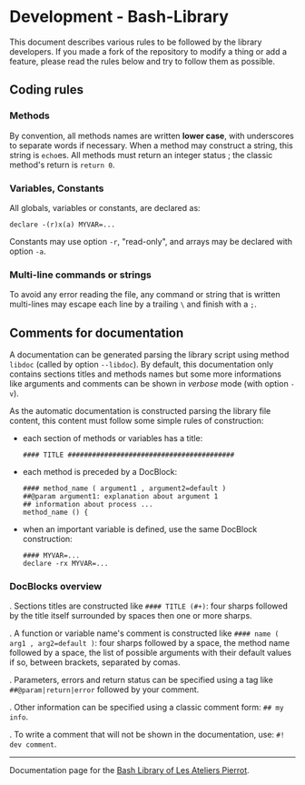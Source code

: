 Development - Bash-Library
=================================

This document describes various rules to be followed by the library developers. If you made
a fork of the repository to modify a thing or add a feature, please read the rules below
and try to follow them as possible.


## Coding rules

### Methods

By convention, all methods names are written **lower case**, with underscores to separate
words if necessary. When a method may construct a string, this string is `echo`es. All methods
must return an integer status ; the classic method's return is `return 0`.

### Variables, Constants

All globals, variables or constants, are declared as:

    declare -(r)x(a) MYVAR=...

Constants may use option `-r`, "read-only", and arrays may be declared with option `-a`.

### Multi-line commands or strings

To avoid any error reading the file, any command or string that is written multi-lines may
escape each line by a trailing `\` and finish with a `;`.


## Comments for documentation

A documentation can be generated parsing the library script using method `libdoc` (called
by option `--libdoc`). By default, this documentation only contains sections titles and 
methods names but some more informations like arguments and comments can be shown in
*verbose* mode (with option `-v`).

As the automatic documentation is constructed parsing the library file content, this content
must follow some simple rules of construction:

-   each section of methods or variables has a title:

        #### TITLE #########################################

-   each method is preceded by a DocBlock:

        #### method_name ( argument1 , argument2=default )
        ##@param argument1: explanation about argument 1
        ## information about process ...
        method_name () {

-   when an important variable is defined, use the same DocBlock construction:

        #### MYVAR=...
        declare -rx MYVAR=...

### DocBlocks overview

. Sections titles are constructed like `#### TITLE (#+)`: four sharps followed by the title
itself surrounded by spaces then one or more sharps.

. A function or variable name's comment is constructed like `#### name ( arg1 , arg2=default )`:
four sharps followed by a space, the method name followed by a space, the list of possible
arguments with their default values if so, between brackets, separated by comas.

. Parameters, errors and return status can be specified using a tag like `##@param|return|error`
followed by your comment.

. Other information can be specified using a classic comment form: `## my info`.

. To write a comment that will not be shown in the documentation, use: `#! dev comment`.


--------------

Documentation page for the [Bash Library of Les Ateliers Pierrot](https://github.com/atelierspierrot/bash-library).

